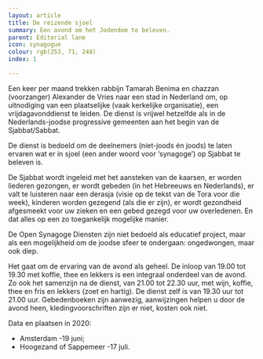 ```yaml
---
layout: article
title: De reizende sjoel
summary: Een avond om het Jodendom te beleven.
parent: Editorial lane
icon: synagogue
colour: rgb(253, 71, 248)
index: 1

---
```

Een keer per maand trekken rabbijn Tamarah Benima en chazzan (voorzanger) Alexander de Vries naar een stad in Nederland om, op uitnodiging van een plaatselijke (vaak kerkelijke organisatie), een vrijdagavonddienst te leiden. De dienst is vrijwel hetzelfde als in de Nederlands-joodse progressive gemeenten aan het begin van de Sjabbat/Sabbat.

De dienst is bedoeld om de deelnemers (niet-joods én joods) te laten ervaren wat er in sjoel (een ander woord voor ‘synagoge’) op Sjabbat te beleven is.

De Sjabbat wordt ingeleid met het aansteken van de kaarsen, er worden liederen gezongen, er wordt gebeden (in het Hebreeuws en Nederlands), er valt te luisteren naar een derasja (visie op de tekst van de Tora voor die week), kinderen worden gezegend (als die er zijn), er wordt gezondheid afgesmeekt voor uw zieken en een gebed gezegd voor uw overledenen. En dat alles op een zo toegankelijk mogelijke manier.

De Open Synagoge Diensten zijn niet bedoeld als educatief project, maar als een mogelijkheid om de joodse sfeer te ondergaan: ongedwongen, maar ook diep.

Het gaat om de ervaring van de avond als geheel. De inloop van 19.00 tot 19.30 met koffie, thee en lekkers is een integraal onderdeel van de avond. Zo ook het samenzijn na de dienst, van 21.00 tot 22.30 uur, met wijn, koffie, thee en fris en lekkers (zoet en hartig). De dienst zelf is van 19.30 uur tot 21.00 uur. Gebedenboeken zijn aanwezig, aanwijzingen helpen u door de avond heen, kledingvoorschriften zijn er niet, kosten ook niet.

Data en plaatsen in 2020:

* Amsterdam -19 juni;
* Hoogezand of Sappemeer -17 juli.